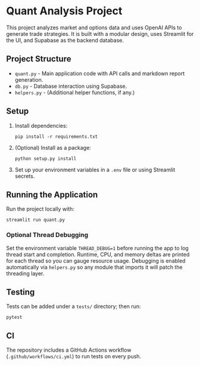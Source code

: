 # Quant Analysis Project

This project analyzes market and options data and uses OpenAI APIs to generate trade strategies. It is built with a modular design, uses Streamlit for the UI, and Supabase as the backend database.

## Project Structure
- `quant.py` - Main application code with API calls and markdown report generation.
- `db.py` - Database interaction using Supabase.
- `helpers.py` - (Additional helper functions, if any.)

## Setup

1. Install dependencies:
   ```
   pip install -r requirements.txt
   ```
2. (Optional) Install as a package:
   ```
   python setup.py install
   ```
3. Set up your environment variables in a `.env` file or using Streamlit secrets.

## Running the Application

Run the project locally with:
```
streamlit run quant.py
```

### Optional Thread Debugging

Set the environment variable `THREAD_DEBUG=1` before running the app to log
thread start and completion. Runtime, CPU, and memory deltas are printed for
each thread so you can gauge resource usage. Debugging is enabled automatically
via `helpers.py` so any module that imports it will patch the threading layer.

## Testing

Tests can be added under a `tests/` directory; then run:
```
pytest
```

## CI

The repository includes a GitHub Actions workflow (`.github/workflows/ci.yml`) to run tests on every push.

